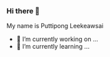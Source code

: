 ### Hi there 👋
My name is Puttipong Leekeawsai 
- 🔭 I’m currently working on ...
- 🌱 I’m currently learning ...

<!--
**puttipong28-4/puttipong28-4** is a ✨ _special_ ✨ repository because its `README.md` (this file) appears on your GitHub profile.

Here are some ideas to get you started:

- 🔭 I’m currently working on ...
- 🌱 I’m currently learning ...
- 👯 I’m looking to collaborate on ...
- 🤔 I’m looking for help with ...
- 💬 Ask me about ...
- 📫 How to reach me: ...
- 😄 Pronouns: ...
- ⚡ Fun fact: ...
-->
